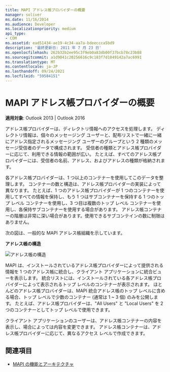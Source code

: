 ```yaml
---
title: MAPI アドレス帳プロバイダーの概要
manager: soliver
ms.date: 11/16/2014
ms.audience: Developer
ms.localizationpriority: medium
api_type:
- COM
ms.assetid: ead51434-ae19-4c34-aa7a-bdeeccca5bd9
description: '最終更新日: 2011 年 7 月 23 日'
ms.openlocfilehash: 262b32b2ee95c3f9eb0a83db00f37bcb78c23b88
ms.sourcegitcommit: a1d9041c20256616c9c183f7d1049142a7ac6991
ms.translationtype: MT
ms.contentlocale: ja-JP
ms.lasthandoff: 09/24/2021
ms.locfileid: "59584151"
---
```

# <a name="mapi-address-book-provider-overview"></a>MAPI アドレス帳プロバイダーの概要
  
**適用対象**: Outlook 2013 | Outlook 2016 
  
アドレス帳プロバイダーは、ディレクトリ情報へのアクセスを処理します。 ディレクトリ情報は、個々のメッセージング ユーザーと、配布リストで一緒に一緒にアドレス指定されるメッセージング ユーザーのグループという 2 種類のメッセージ受信者のデータで構成されます。 受信者の種類とアドレス帳プロバイダーに応じて、利用できる情報の範囲が広い。 たとえば、すべてのアドレス帳プロバイダーには、受信者の名前、アドレス、およびアドレスの種類が格納されます。
  
各アドレス帳プロバイダーは、1 つ以上のコンテナーを使用してこのデータを整理します。 コンテナーの数と構造は、アドレス帳プロバイダーの実装によって異なります。 たとえば、1 つのアドレス帳プロバイダーが 1 つのコンテナーを使用してすべての情報を保持し、もう 1 つはサブコンテナーを保持する 1 つのトップ レベル コンテナーを使用し、3 つ目は複数のトップ レベル コンテナーを使用し、各保持サブコンテナーを使用する場合があります。 アドレス帳コンテナーの階層は非常に深い場合があります。使用できるサブコンテインの数に制限はありません。
  
次の図は、一般的な MAPI アドレス帳組織を示しています。
  
**アドレス帳の構造**
  
![アドレス帳の構造](media/amapi_04.gif "アドレス帳の構造")
  
MAPI は、インストールされているアドレス帳プロバイダーによって提供される情報を 1 つのアドレス帳に統合し、クライアント アプリケーションに統合ビューを表示します。 統合リストには、インストールされている各アドレス帳プロバイダーによって表示されるトップ レベルのコンテナーが表示されます。 ほとんどのアドレス帳プロバイダーは、MAPI 統合アドレス帳のトップ レベルに含める場合、トップ レベルで少数のコンテナー (通常は 1 ~ 3 個) のみを公開します。 たとえば、アドレス帳プロバイダーは、"All Users" と "Local Users" を 2 つのコンテナーとしてトップ レベルで使用できます。
  
クライアント アプリケーションのユーザーは、アドレス帳コンテナーの内容を表示し、場合によっては内容を変更できます。 アドレス帳コンテナーは、アドレス帳プロバイダーに応じて、異なるアクセス レベルで作成できます。 
  
## <a name="see-also"></a>関連項目

- [MAPI の機能とアーキテクチャ](mapi-features-and-architecture.md)

